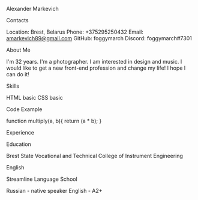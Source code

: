 Alexander Markevich

Contacts

Location: Brest, Belarus
Phone: +375295250432
Email: amarkevich89@gmail.com
GitHub: foggymarch
Discord: foggymarch#7301

About Me

I'm 32 years. I'm a photographer. I am interested in design and music. I would like to get a new front-end profession and change my life! I hope I can do it!

Skills

HTML basic
CSS basic

Code Example

function multiply(a, b){
 return (a * b); 
}

Experience

Education

Brest State Vocational and Technical College of Instrument Engineering

English

Streamline Language School

Russian - native speaker
English - A2+
